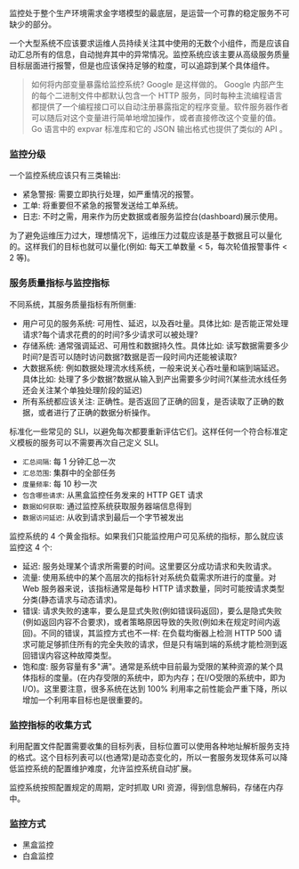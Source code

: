 
监控处于整个生产环境需求金字塔模型的最底层，是运营一个可靠的稳定服务不可缺少的部分。

一个大型系统不应该要求运维人员持续关注其中使用的无数个小组件，而是应该自动汇总所有的信息，自动抛弃其中的异常情况。监控系统应该主要从高级服务质量目标层面进行报警，但是也应该保持足够的粒度，可以追踪到某个具体组件。

> 如何将内部变量暴露给监控系统? Google 是这样做的。
> Google 内部产生的每个二进制文件中都默认包含一个 HTTP 服务，同时每种主流编程语言都提供了一个编程接口可以自动注册暴露指定的程序变量。软件服务器作者可以随后对这个变量进行简单地增加操作，或者直接修改这个变量的值。Go 语言中的 expvar 标准库和它的 JSON 输出格式也提供了类似的 API 。

### 监控分级

一个监控系统应该只有三类输出:
- 紧急警报: 需要立即执行处理，如严重情况的报警。
- 工单: 将重要但不紧急的报警发送给工单系统。
- 日志: 不时之需，用来作为历史数据或者服务监控台(dashboard)展示使用。

为了避免运维压力过大，理想情况下，运维压力过载应该是基于数据且可以量化的。这样我们的目标也就可以量化(例如: 每天工单数量 < 5，每次轮值报警事件 < 2 等)。

### 服务质量指标与监控指标

不同系统，其服务质量指标有所侧重:
- 用户可见的服务系统: 可用性、延迟，以及吞吐量。具体比如: 是否能正常处理请求?每个请求花费的的时间?多少请求可以被处理?
- 存储系统: 通常强调延迟、可用性和数据持久性。具体比如: 读写数据需要多少时间?是否可以随时访问数据?数据是否一段时间内还能被读取?
- 大数据系统: 例如数据处理流水线系统，一般来说关心吞吐量和端到端延迟。具体比如: 处理了多少数据?数据从输入到产出需要多少时间?(某些流水线任务还会关注某个单独处理阶段的延迟)
- 所有系统都应该关注: 正确性。是否返回了正确的回复，是否读取了正确的数据，或者进行了正确的数据分析操作。

标准化一些常见的 SLI，以避免每次都要重新评估它们。这样任何一个符合标准定义模板的服务可以不需要再次自己定义 SLI。
- `汇总间隔`: 每 1 分钟汇总一次
- `汇总范围`: 集群中的全部任务
- `度量频率`: 每 10 秒一次
- `包含哪些请求`: 从黑盒监控任务发来的 HTTP GET 请求
- `数据如何获取`: 通过监控系统获取服务器端信息得到
- `数据访问延迟`: 从收到请求到最后一个字节被发出

监控系统的 4 个黄金指标。如果我们只能监控用户可见系统的指标，那么就应该监控这 4 个:
- 延迟: 服务处理某个请求所需要的时间。这里要区分成功请求和失败请求。
- 流量: 使用系统中的某个高层次的指标针对系统负载需求所进行的度量。对 Web 服务器来说，该指标通常是每秒 HTTP 请求数量，同时可能按请求类型分类(静态请求与动态请求)。
- 错误: 请求失败的速率，要么是显式失败(例如错误码返回)，要么是隐式失败(例如返回内容不合要求)，或者策略原因导致的失败(例如未在规定时间内返回)。不同的错误，其监控方式也不一样: 在负载均衡器上检测 HTTP 500 请求可能足够抓住所有的完全失败的请求，但是只有端到端的系统才能检测到返回错误内容这种故障类型。
- 饱和度: 服务容量有多"满"。通常是系统中目前最为受限的某种资源的某个具体指标的度量。(在内存受限的系统中，即为内存；在I/O受限的系统中，即为I/O)。这里要注意，很多系统在达到 100% 利用率之前性能会严重下降，所以增加一个利用率目标也是很重要的。

### 监控指标的收集方式

利用配置文件配置需要收集的目标列表，目标位置可以使用各种地址解析服务支持的格式。这个目标列表可以(也通常)是动态变化的，所以一套服务发现体系可以降低监控系统的配置维护难度，允许监控系统自动扩展。

监控系统按照配置规定的周期，定时抓取 URI 资源，得到信息解码，存储在内存中。

### 监控方式

- 黑盒监控
- 白盒监控
